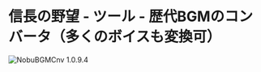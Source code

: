 # 信長の野望 - ツール - 歴代BGMのコンバータ（多くのボイスも変換可）

![NobuBGMCnv 1.0.9.4](https://img.shields.io/badge/NobuBGMCnv-1.0.9.4-6479ff.svg)
